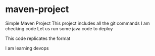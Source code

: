 # maven-project

Simple Maven Project
This project includes all the git commands
I  am checking code
Let us run some java code to deploy

This code replicates the format

I am learning devops